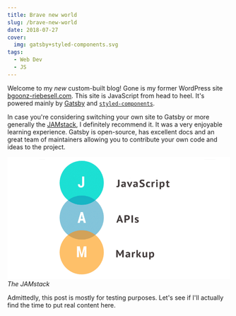 ```yaml
---
title: Brave new world
slug: /brave-new-world
date: 2018-07-27
cover:
  img: gatsby+styled-components.svg
tags:
  - Web Dev
  - JS
---
```


Welcome to my _new_ custom-built blog! Gone is my former WordPress site [bgoonz-riebesell.com](https://bgoonz-riebesell.com). This site is JavaScript from head to heel. It's powered mainly by [Gatsby](https://gatsbyjs.org) and [`styled-components`](https://styled-components.com).

In case you're considering switching your own site to Gatsby or more generally the [JAMstack](https://jamstack.org), I definitely recommend it. It was a very enjoyable learning experience. Gatsby is open-source, has excellent docs and an great team of maintainers allowing you to contribute your own code and ideas to the project.

![JAMstack](jamstack.png)
_The JAMstack_

Admittedly, this post is mostly for testing purposes. Let's see if I'll actually find the time to put real content here.
